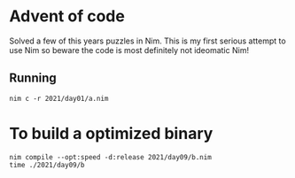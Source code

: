 # Advent of code

Solved a few of this years puzzles in Nim. This is my first serious attempt to use Nim so beware the code is most definitely not ideomatic Nim!

## Running

```fish
nim c -r 2021/day01/a.nim
```

# To build a optimized binary

```fish
nim compile --opt:speed -d:release 2021/day09/b.nim
time ./2021/day09/b
```
